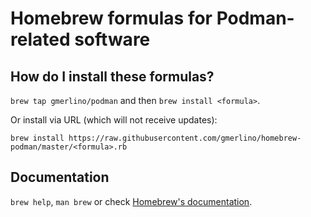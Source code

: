 # Homebrew formulas for Podman-related software
## How do I install these formulas?
`brew tap gmerlino/podman` and then `brew install <formula>`.

Or install via URL (which will not receive updates):

```
brew install https://raw.githubusercontent.com/gmerlino/homebrew-podman/master/<formula>.rb
```

## Documentation
`brew help`, `man brew` or check [Homebrew's documentation](https://github.com/Homebrew/brew/tree/master/share/doc/homebrew#readme).
